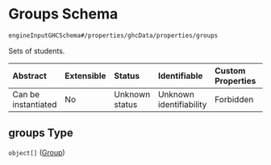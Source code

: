 # Groups Schema

```txt
engineInputGHCSchema#/properties/ghcData/properties/groups
```

Sets of students.

| Abstract            | Extensible | Status         | Identifiable            | Custom Properties | Additional Properties | Access Restrictions | Defined In                                                        |
| :------------------ | :--------- | :------------- | :---------------------- | :---------------- | :-------------------- | :------------------ | :---------------------------------------------------------------- |
| Can be instantiated | No         | Unknown status | Unknown identifiability | Forbidden         | Allowed               | none                | [ghc.schema.json*](../out/ghc.schema.json "open original schema") |

## groups Type

`object[]` ([Group](ghc-properties-ghcdata-properties-groups-group.md))
